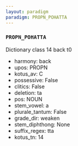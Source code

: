 ```yaml
---
layout: paradigm
paradigm: PROPN_POHATTA
---
```

### ` PROPN_POHATTA `

Dictionary class 14 back t0
* harmony: back
* upos: PROPN
* kotus_av: C
* possessive: False
* clitics: False
* deletion: ta
* pos: NOUN
* stem_vowel: a
* plurale_tantum: False
* grade_dir: weaken
* stem_diphthong: None
* suffix_regex: tta
* kotus_tn: 14
